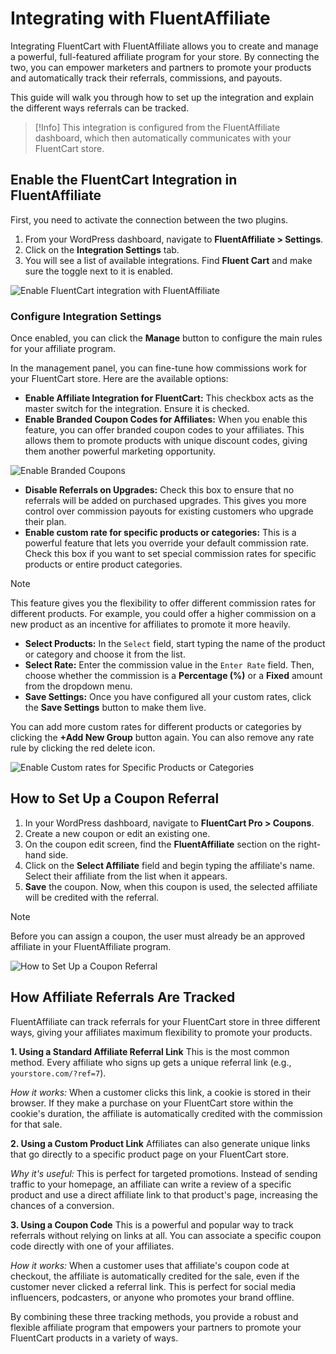 # Integrating with FluentAffiliate

Integrating FluentCart with FluentAffiliate allows you to create and manage a powerful, full-featured affiliate program for your store. By connecting the two, you can empower marketers and partners to promote your products and automatically track their referrals, commissions, and payouts.

This guide will walk you through how to set up the integration and explain the different ways referrals can be tracked.

> [!Info]
>  This integration is configured from the FluentAffiliate dashboard, which then automatically communicates with your FluentCart store.

## Enable the FluentCart Integration in FluentAffiliate

First, you need to activate the connection between the two plugins.

1.  From your WordPress dashboard, navigate to **FluentAffiliate > Settings**.
2.  Click on the **Integration Settings** tab.
3.  You will see a list of available integrations. Find **Fluent Cart** and make sure the toggle next to it is enabled.

![Enable FluentCart integration with FluentAffiliate](/images/integrations/fluentaffiliate/enable-the-fluentcart-settings.webp)

### Configure Integration Settings

Once enabled, you can click the **Manage** button to configure the main rules for your affiliate program.

In the management panel, you can fine-tune how commissions work for your FluentCart store. Here are the available options:

* **Enable Affiliate Integration for FluentCart:** This checkbox acts as the master switch for the integration. Ensure it is checked.
* **Enable Branded Coupon Codes for Affiliates:** When you enable this feature, you can offer branded coupon codes to your affiliates. This allows them to promote products with unique discount codes, giving them another powerful marketing opportunity.

![Enable Branded Coupons](/images/integrations/fluentaffiliate/enable-branded-coupons.webp)

* **Disable Referrals on Upgrades:** Check this box to ensure that no referrals will be added on purchased upgrades. This gives you more control over commission payouts for existing customers who upgrade their plan.
* **Enable custom rate for specific products or categories:** This is a powerful feature that lets you override your default commission rate. Check this box if you want to set special commission rates for specific products or entire product categories.

> [!NOTE]
> This feature gives you the flexibility to offer different commission rates for different products. For example, you could offer a higher commission on a new product as an incentive for affiliates to promote it more heavily.

* **Select Products:** In the `Select` field, start typing the name of the product or category and choose it from the list.
* **Select Rate:** Enter the commission value in the `Enter Rate` field. Then, choose whether the commission is a **Percentage (%)** or a **Fixed** amount from the dropdown menu.
* **Save Settings:** Once you have configured all your custom rates, click the **Save Settings** button to make them live.

You can add more custom rates for different products or categories by clicking the **+Add New Group** button again. You can also remove any rate rule by clicking the red delete icon.

![Enable Custom rates for Specific Products or Categories](/images/integrations/fluentaffiliate/enable-custom-rates.webp)

## How to Set Up a Coupon Referral

1.  In your WordPress dashboard, navigate to **FluentCart Pro > Coupons**.
2.  Create a new coupon or edit an existing one.
3.  On the coupon edit screen, find the **FluentAffiliate** section on the right-hand side.
4.  Click on the **Select Affiliate** field and begin typing the affiliate's name. Select their affiliate from the list when it appears.
5.  **Save** the coupon. Now, when this coupon is used, the selected affiliate will be credited with the referral.

> [!NOTE]
> Before you can assign a coupon, the user must already be an approved affiliate in your FluentAffiliate program.

![How to Set Up a Coupon Referral](/images/integrations/fluentaffiliate/setup-coupons.webp)

## How Affiliate Referrals Are Tracked

FluentAffiliate can track referrals for your FluentCart store in three different ways, giving your affiliates maximum flexibility to promote your products.

**1. Using a Standard Affiliate Referral Link**
This is the most common method. Every affiliate who signs up gets a unique referral link (e.g., `yourstore.com/?ref=7`).

*How it works:* When a customer clicks this link, a cookie is stored in their browser. If they make a purchase on your FluentCart store within the cookie's duration, the affiliate is automatically credited with the commission for that sale.

**2. Using a Custom Product Link**
Affiliates can also generate unique links that go directly to a specific product page on your FluentCart store.

*Why it's useful:* This is perfect for targeted promotions. Instead of sending traffic to your homepage, an affiliate can write a review of a specific product and use a direct affiliate link to that product's page, increasing the chances of a conversion.

**3. Using a Coupon Code**
This is a powerful and popular way to track referrals without relying on links at all. You can associate a specific coupon code directly with one of your affiliates.

*How it works:* When a customer uses that affiliate's coupon code at checkout, the affiliate is automatically credited for the sale, even if the customer never clicked a referral link. This is perfect for social media influencers, podcasters, or anyone who promotes your brand offline.

By combining these three tracking methods, you provide a robust and flexible affiliate program that empowers your partners to promote your FluentCart products in a variety of ways.